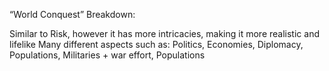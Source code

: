 “World Conquest” Breakdown:

Similar to Risk, however it has more intricacies, making it more realistic and lifelike
Many different aspects such as:
Politics,
Economies,
Diplomacy,
Populations,
Militaries + war effort,
Populations
